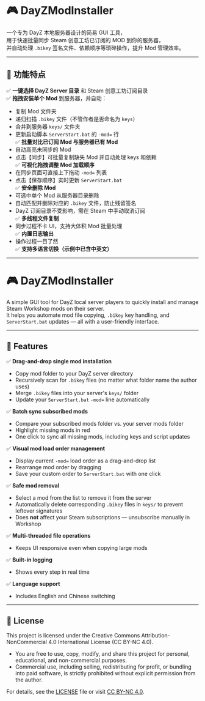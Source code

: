# 🎮 DayZModInstaller

一个专为 DayZ 本地服务器设计的简易 GUI 工具，  
用于快速批量同步 Steam 创意工坊已订阅的 MOD 到你的服务器，  
并自动处理 `.bikey` 签名文件、依赖顺序等琐碎操作，提升 Mod 管理效率。

---

## 🚀 功能特点

✅ **一键选择 DayZ Server 目录** 和 Steam 创意工坊订阅目录  
✅ **拖拽安装单个 Mod** 到服务器，并自动：
   - 复制 Mod 文件夹
   - 递归扫描 `.bikey` 文件（不管作者是否命名为 `keys`）
   - 合并到服务器 `keys/` 文件夹  
   - 更新启动脚本 `ServerStart.bat` 的 `-mod=` 行  
✅ **批量对比已订阅 Mod 与服务器已有 Mod**
   - 自动高亮未同步的 Mod  
   - 点击【同步】可批量复制缺失 Mod 并自动处理 keys 和依赖  
✅ **可视化拖拽调整 Mod 加载顺序**
   - 在同步页面可直接上下拖动 `-mod=` 列表  
   - 点击【保存顺序】实时更新 `ServerStart.bat`  
✅ **安全删除 Mod**
   - 可选中单个 Mod 从服务器目录删除  
   - 自动匹配并删除对应的 `.bikey` 文件，防止残留签名  
   - DayZ 订阅目录不受影响，需在 Steam 中手动取消订阅  
✅ **多线程文件复制**
   - 同步过程不卡 UI，支持大体积 Mod 批量处理  
✅ **内置日志输出**
   - 操作过程一目了然  
✅ **支持多语言切换（示例中已含中英文）**

---

# 🎮 DayZModInstaller

A simple GUI tool for DayZ local server players to quickly install and manage Steam Workshop mods on their server.  
It helps you automate mod file copying, `.bikey` key handling, and `ServerStart.bat` updates — all with a user-friendly interface.

---

## 🚀 Features

✅ **Drag-and-drop single mod installation**
   - Copy mod folder to your DayZ server directory
   - Recursively scan for `.bikey` files (no matter what folder name the author uses)
   - Merge `.bikey` files into your server's `keys/` folder
   - Update your `ServerStart.bat` `-mod=` line automatically

✅ **Batch sync subscribed mods**
   - Compare your subscribed mods folder vs. your server mods folder
   - Highlight missing mods in red
   - One click to sync all missing mods, including keys and script updates

✅ **Visual mod load order management**
   - Display current `-mod=` load order as a drag-and-drop list
   - Rearrange mod order by dragging
   - Save your custom order to `ServerStart.bat` with one click

✅ **Safe mod removal**
   - Select a mod from the list to remove it from the server
   - Automatically delete corresponding `.bikey` files in `keys/` to prevent leftover signatures
   - Does **not** affect your Steam subscriptions — unsubscribe manually in Workshop

✅ **Multi-threaded file operations**
   - Keeps UI responsive even when copying large mods

✅ **Built-in logging**
   - Shows every step in real time

✅ **Language support**
   - Includes English and Chinese switching

---

## 📄 License

This project is licensed under the Creative Commons Attribution-NonCommercial 4.0 International License (CC BY-NC 4.0).

- You are free to use, copy, modify, and share this project for personal, educational, and non-commercial purposes.
- Commercial use, including selling, redistributing for profit, or bundling into paid software, is strictly prohibited without explicit permission from the author.

For details, see the [LICENSE](./LICENSE) file or visit [CC BY-NC 4.0](https://creativecommons.org/licenses/by-nc/4.0/).
